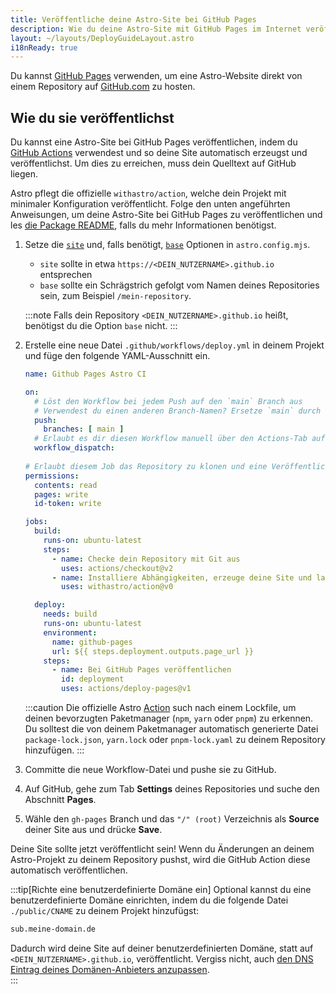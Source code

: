 ```yaml
---
title: Veröffentliche deine Astro-Site bei GitHub Pages
description: Wie du deine Astro-Site mit GitHub Pages im Internet veröffentlichst.
layout: ~/layouts/DeployGuideLayout.astro
i18nReady: true
---
```


Du kannst [GitHub Pages](https://pages.github.com/) verwenden, um eine Astro-Website direkt von einem Repository auf [GitHub.com](https://github.com/) zu hosten.

## Wie du sie veröffentlichst

Du kannst eine Astro-Site bei GitHub Pages veröffentlichen, indem du [GitHub Actions](https://github.com/features/actions) verwendest und so deine Site automatisch erzeugst und veröffentlichst. Um dies zu erreichen, muss dein Quelltext auf GitHub liegen.

Astro pflegt die offizielle `withastro/action`, welche dein Projekt mit minimaler Konfiguration veröffentlicht. Folge den unten angeführten Anweisungen, um deine Astro-Site bei GitHub Pages zu veröffentlichen und les [die Package README](https://github.com/withastro/action), falls du mehr Informationen benötigst.

1. Setze die [`site`](/de/reference/configuration-reference/#site) und, falls benötigt, [`base`](/de/reference/configuration-reference/#base) Optionen in `astro.config.mjs`.
    - `site` sollte in etwa `https://<DEIN_NUTZERNAME>.github.io` entsprechen
    - `base` sollte ein Schrägstrich gefolgt vom Namen deines Repositories sein, zum Beispiel `/mein-repository`.
    
    :::note
    Falls dein Repository `<DEIN_NUTZERNAME>.github.io` heißt, benötigst du die Option `base` nicht.
    :::

2. Erstelle eine neue Datei `.github/workflows/deploy.yml` in deinem Projekt und füge den folgende YAML-Ausschnitt ein.

    ```yaml
    name: Github Pages Astro CI

    on:
      # Löst den Workflow bei jedem Push auf den `main` Branch aus
      # Verwendest du einen anderen Branch-Namen? Ersetze `main` durch den Namen deines Branches
      push:
        branches: [ main ]
      # Erlaubt es dir diesen Workflow manuell über den Actions-Tab auf GitHub zu starten
      workflow_dispatch:
      
    # Erlaubt diesem Job das Repository zu klonen und eine Veröffentlichung bei GitHub Pages zu erstellen
    permissions:
      contents: read
      pages: write
      id-token: write

    jobs:
      build:
        runs-on: ubuntu-latest
        steps:
          - name: Checke dein Repository mit Git aus
            uses: actions/checkout@v2          
          - name: Installiere Abhängigkeiten, erzeuge deine Site und lade sie hoch
            uses: withastro/action@v0

      deploy:
        needs: build
        runs-on: ubuntu-latest
        environment:
          name: github-pages
          url: ${{ steps.deployment.outputs.page_url }}
        steps:
          - name: Bei GitHub Pages veröffentlichen
            id: deployment
            uses: actions/deploy-pages@v1
    ```
    
    :::caution
    Die offizielle Astro [Action](https://github.com/withastro/action) such nach einem Lockfile, um deinen bevorzugten Paketmanager (`npm`, `yarn` oder `pnpm`) zu erkennen. Du solltest die von deinem Paketmanager automatisch generierte Datei `package-lock.json`, `yarn.lock` oder `pnpm-lock.yaml` zu deinem Repository hinzufügen.
    :::

3. Committe die neue Workflow-Datei und pushe sie zu GitHub.

4. Auf GitHub, gehe zum Tab **Settings** deines Repositories und suche den Abschnitt **Pages**.  

5. Wähle den `gh-pages` Branch und das `"/" (root)` Verzeichnis als **Source** deiner Site aus und drücke **Save**.  
  
Deine Site sollte jetzt veröffentlicht sein! Wenn du Änderungen an deinem Astro-Projekt zu deinem Repository pushst, wird die GitHub Action diese automatisch veröffentlichen.

:::tip[Richte eine benutzerdefinierte Domäne ein]
Optional kannst du eine benutzerdefinierte Domäne einrichten, indem du die folgende Datei `./public/CNAME` zu deinem Projekt hinzufügst:

```txt title="public/CNAME"
sub.meine-domain.de
```

Dadurch wird deine Site auf deiner benutzerdefinierten Domäne, statt auf `<DEIN_NUTZERNAME>.github.io`, veröffentlicht. Vergiss nicht, auch [den DNS Eintrag deines Domänen-Anbieters anzupassen](https://docs.github.com/en/pages/configuring-a-custom-domain-for-your-github-pages-site/managing-a-custom-domain-for-your-github-pages-site#configuring-a-subdomain).   
:::

